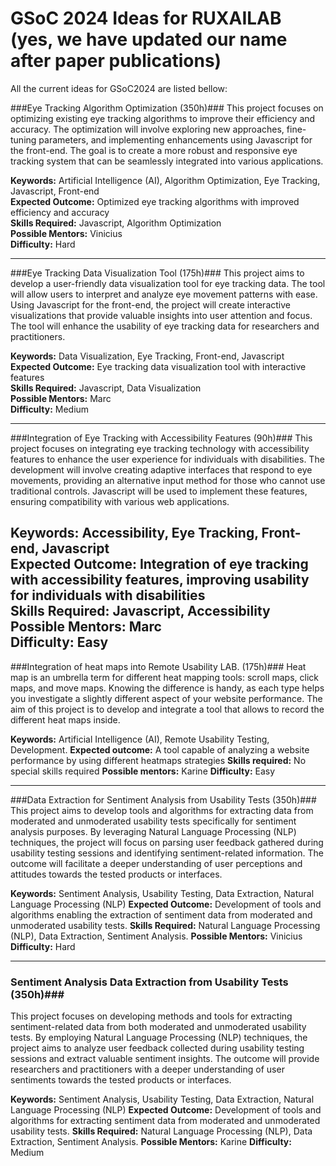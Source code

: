 # GSoC 2024 Ideas for RUXAILAB (yes, we have updated our name after paper publications)

All the current ideas for GSoC2024 are listed bellow:


###Eye Tracking Algorithm Optimization (350h)###
This project focuses on optimizing existing eye tracking algorithms to improve their efficiency and accuracy. The optimization will involve exploring new approaches, fine-tuning parameters, and implementing enhancements using Javascript for the front-end. The goal is to create a more robust and responsive eye tracking system that can be seamlessly integrated into various applications.

**Keywords:** Artificial Intelligence (AI), Algorithm Optimization, Eye Tracking, Javascript, Front-end  
**Expected Outcome:** Optimized eye tracking algorithms with improved efficiency and accuracy  
**Skills Required:** Javascript, Algorithm Optimization  
**Possible Mentors:** Vinicius  
**Difficulty:** Hard

---

###Eye Tracking Data Visualization Tool (175h)###
This project aims to develop a user-friendly data visualization tool for eye tracking data. The tool will allow users to interpret and analyze eye movement patterns with ease. Using Javascript for the front-end, the project will create interactive visualizations that provide valuable insights into user attention and focus. The tool will enhance the usability of eye tracking data for researchers and practitioners.

**Keywords:** Data Visualization, Eye Tracking, Front-end, Javascript  
**Expected Outcome:** Eye tracking data visualization tool with interactive features  
**Skills Required:** Javascript, Data Visualization  
**Possible Mentors:** Marc  
**Difficulty:** Medium

---

###Integration of Eye Tracking with Accessibility Features (90h)###
This project focuses on integrating eye tracking technology with accessibility features to enhance the user experience for individuals with disabilities. The development will involve creating adaptive interfaces that respond to eye movements, providing an alternative input method for those who cannot use traditional controls. Javascript will be used to implement these features, ensuring compatibility with various web applications.

**Keywords:** Accessibility, Eye Tracking, Front-end, Javascript  
**Expected Outcome:** Integration of eye tracking with accessibility features, improving usability for individuals with disabilities  
**Skills Required:** Javascript, Accessibility  
**Possible Mentors:** Marc  
**Difficulty:** Easy
---

###Integration of heat maps into Remote Usability LAB. (175h)###
Heat map is an umbrella term for different heat mapping tools: scroll maps, click maps, and move maps. Knowing the difference is handy, as each type helps you investigate a slightly different aspect of your website performance.
The aim of this project is to develop and integrate a tool that allows to record the different heat maps inside.

**Keywords:** Artificial Intelligence (AI), Remote Usability Testing, Development.
**Expected outcome:** A tool capable of analyzing a website performance by using different heatmaps strategies
**Skills required:** No special skills required
**Possible mentors:** Karine
**Difficulty:** Easy

---

###Data Extraction for Sentiment Analysis from Usability Tests (350h)###
This project aims to develop tools and algorithms for extracting data from moderated and unmoderated usability tests specifically for sentiment analysis purposes. By leveraging Natural Language Processing (NLP) techniques, the project will focus on parsing user feedback gathered during usability testing sessions and identifying sentiment-related information. The outcome will facilitate a deeper understanding of user perceptions and attitudes towards the tested products or interfaces.

**Keywords:** Sentiment Analysis, Usability Testing, Data Extraction, Natural Language Processing (NLP)
**Expected Outcome:** Development of tools and algorithms enabling the extraction of sentiment data from moderated and unmoderated usability tests.
**Skills Required:** Natural Language Processing (NLP), Data Extraction, Sentiment Analysis.
**Possible Mentors:** Vinicius
**Difficulty:** Hard

---

### Sentiment Analysis Data Extraction from Usability Tests (350h)###
This project focuses on developing methods and tools for extracting sentiment-related data from both moderated and unmoderated usability tests. By employing Natural Language Processing (NLP) techniques, the project aims to analyze user feedback collected during usability testing sessions and extract valuable sentiment insights. The outcome will provide researchers and practitioners with a deeper understanding of user sentiments towards the tested products or interfaces.

**Keywords:** Sentiment Analysis, Usability Testing, Data Extraction, Natural Language Processing (NLP)
**Expected Outcome:** Development of tools and algorithms for extracting sentiment data from moderated and unmoderated usability tests.
**Skills Required:** Natural Language Processing (NLP), Data Extraction, Sentiment Analysis.
**Possible Mentors:** Karine
**Difficulty:** Medium

